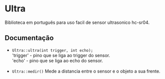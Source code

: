 # Ultra
Biblioteca em português para uso facil de sensor ultrasonico hc-sr04.

## Documentação
- `Ultra::ultra(int trigger, int echo);`<br>
	 'trigger' - pino que se liga ao trigger do sensor.<br>
	 'echo' - pino que se liga ao echo do sensor.<br><br>
- `Ultra::medir()`
	 Mede a distancia entre o sensor e o objeto a sua frente.<br>
